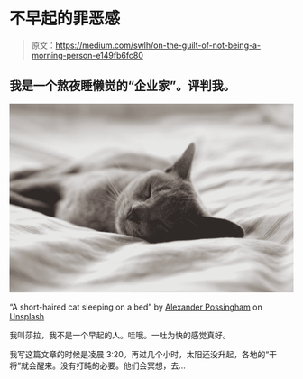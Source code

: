 # 不早起的罪恶感

> 原文：<https://medium.com/swlh/on-the-guilt-of-not-being-a-morning-person-e149fb6fc80>

## 我是一个熬夜睡懒觉的“企业家”。评判我。

![](img/3ee43a679bd716a67c6e351016a9f7f9.png)

“A short-haired cat sleeping on a bed” by [Alexander Possingham](https://unsplash.com/@allexx54?utm_source=medium&utm_medium=referral) on [Unsplash](https://unsplash.com?utm_source=medium&utm_medium=referral)

我叫莎拉，我不是一个早起的人。哇哦。一吐为快的感觉真好。

我写这篇文章的时候是凌晨 3:20。再过几个小时，太阳还没升起，各地的“干将”就会醒来。没有打盹的必要。他们会冥想，去…